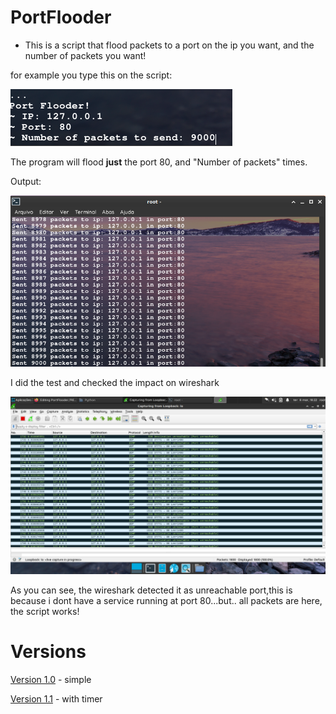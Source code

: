 # PortFlooder

- This is a script that flood packets to a port on the ip you want, and the number of packets you want!

for example you type this on the script:

![](example1.png)

The program will flood **just** the port 80, and "Number of packets" times.

Output:

![](show2.png)

I did the test and checked the impact on wireshark

![](show3.png)

As you can see, the wireshark detected it as unreachable port,this is because i dont have a service running at port 80...but.. all packets are here, the script works!

# Versions

[Version 1.0](https://github.com/hashcipher/portflooder/PortFlooderV1-0.py) - simple

[Version 1.1](https://github.com/hashcipher/portflooder/PortFlooderV1-1.py) - with timer
